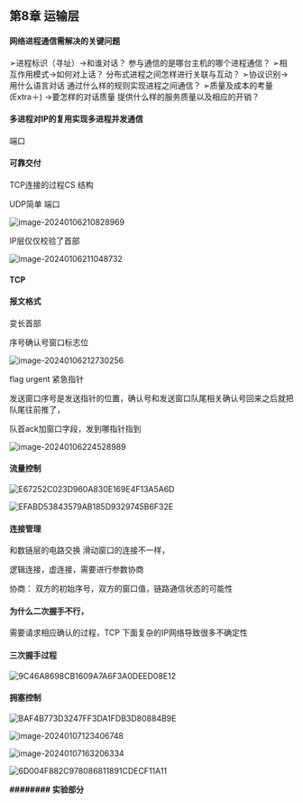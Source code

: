 ## 第8章 运输层  

#### 网络进程通信需解决的关键问题
➢进程标识（寻址）->和谁对话？
参与通信的是哪台主机的哪个进程通信？
➢相互作用模式->如何对上话？
分布式进程之间怎样进行关联与互动？
➢协议识别->用什么语言对话
通过什么样的规则实现进程之间通信？
➢质量及成本的考量(Extra＋) ->要怎样的对话质量
提供什么样的服务质量以及相应的开销？



#### 多进程对IP的复用实现多进程并发通信

端口



#### 可靠交付





TCP连接的过程CS 结构



UDP简单 端口

![image-20240106210828969](/home/bullet/snap/typora/86/.config/Typora/typora-user-images/image-20240106210828969.png)



IP层仅仅校验了首部

![image-20240106211048732](/home/bullet/snap/typora/86/.config/Typora/typora-user-images/image-20240106211048732.png)



#### TCP

#### 报文格式

变长首部

序号确认号窗口标志位

![image-20240106212730256](/home/bullet/snap/typora/86/.config/Typora/typora-user-images/image-20240106212730256.png)

flag   urgent 紧急指针 



发送窗口序号是发送指针的位置，确认号和发送窗口队尾相关确认号回来之后就把队尾往前推了，

队首ack加窗口字段，发到哪指针指到





![image-20240106224528989](/home/bullet/snap/typora/86/.config/Typora/typora-user-images/image-20240106224528989.png)

#### 流量控制

![E67252C023D960A830E169E4F13A5A6D](/home/bullet/Documents/net/E67252C023D960A830E169E4F13A5A6D.jpg)

![EFABD53843579AB185D9329745B6F32E](/home/bullet/Documents/net/EFABD53843579AB185D9329745B6F32E.jpg)

#### 连接管理

和数链层的电路交换 滑动窗口的连接不一样，

逻辑连接，虚连接，需要进行参数协商

协商： 双方的初始序号，双方的窗口值，链路通信状态的可能性

#### 为什么二次握手不行，

需要请求相应确认的过程，TCP 下面复杂的IP网络导致很多不确定性



#### 三次握手过程

![9C46A8698CB1609A7A6F3A0DEED08E12](/home/bullet/Documents/net/9C46A8698CB1609A7A6F3A0DEED08E12.jpg)

#### 拥塞控制

![BAF4B773D3247FF3DA1FDB3D80884B9E](/home/bullet/Documents/net/BAF4B773D3247FF3DA1FDB3D80884B9E.jpg)

![image-20240107123406748](/home/bullet/snap/typora/86/.config/Typora/typora-user-images/image-20240107123406748.png)

![image-20240107163206334](/home/bullet/snap/typora/86/.config/Typora/typora-user-images/image-20240107163206334.png)

 

![6D004F882C978086811891CDECF11A11](/home/bullet/Documents/net/6D004F882C978086811891CDECF11A11.jpg)



**######## 实验部分**

